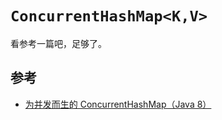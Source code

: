 # `ConcurrentHashMap<K,V>`

看参考一篇吧，足够了。

## 参考

- [为并发而生的 ConcurrentHashMap（Java 8）](https://cloud.tencent.com/developer/article/1013643)
